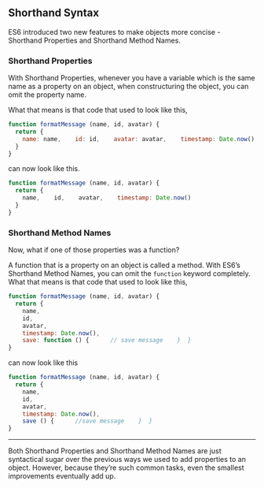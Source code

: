 ## Shorthand Syntax

ES6 introduced two new features to make objects more concise - Shorthand Properties and Shorthand Method Names.

### Shorthand Properties

With Shorthand Properties, whenever you have a variable which is the same name as a property on an object, when constructuring the object, you can omit the property name.

What that means is that code that used to look like this,

```js
function formatMessage (name, id, avatar) {
  return {
    name: name,    id: id,    avatar: avatar,    timestamp: Date.now()
  }
}
```

can now look like this.

```js
function formatMessage (name, id, avatar) {
  return {
    name,    id,    avatar,    timestamp: Date.now()
  }
}
```

### Shorthand Method Names

Now, what if one of those properties was a function?

A function that is a property on an object is called a method. With ES6’s Shorthand Method Names, you can omit the `function` keyword completely. What that means is that code that used to look like this,

```js
function formatMessage (name, id, avatar) {
  return {
    name,
    id,
    avatar,
    timestamp: Date.now(),
    save: function () {      // save message    }  }
}
```

can now look like this

```js
function formatMessage (name, id, avatar) {
  return {
    name,
    id,
    avatar,
    timestamp: Date.now(),
    save () {      //save message    }  }
}
```

------

Both Shorthand Properties and Shorthand Method Names are just syntactical sugar over the previous ways we used to add properties to an object. However, because they’re such common tasks, even the smallest improvements eventually add up.